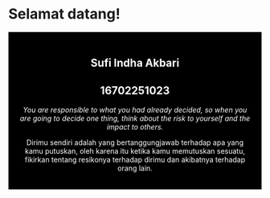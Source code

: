 <html lang="en-us">
<head>
<style>
.city {
   float: left;
   margin: 10px;
   padding: 10px;
   max-width: 300px;
   height: 300px;
   border: 1px solid black;
}   
</style>
</head>

# Selamat datang!
<html>
<body>

<div style="background-color:black;color:white;padding:20px;">
<h2><center>Sufi Indha Akbari</center></h2>
  <h2><center>16702251023</center></h2>
  <p><i><center>You are responsible to what you had already decided, so when you are going to decide one thing, think about the risk to yourself and the impact to others.</center></i></p>
  <p><center>Dirimu sendiri adalah yang bertanggungjawab terhadap apa yang kamu putuskan, oleh karena itu ketika kamu memutuskan sesuatu, fikirkan tentang resikonya terhadap dirimu dan akibatnya terhadap orang lain.</center></p>
</div> 

</body>
</html>
